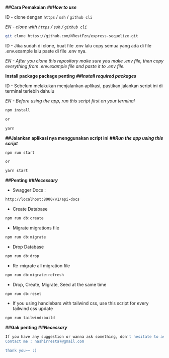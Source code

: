 **##Cara Pemakaian**
**_##How to use_**

ID - clone dengan `https` / `ssh` / `github cli`

_EN - clone with `https` / `ssh` / `github cli`_

```sh
git clone https://github.com/NRestFzn/express-sequelize.git
```

ID - Jika sudah di clone, buat file .env lalu copy semua yang ada di file .env.example lalu paste di file .env nya.

_EN - After you clone this repository make sure you make .env file, then copy everything from .env.example file and paste it to .env file._

**Install package package penting**
**_##Install required packages_**

ID - Sebelum melakukan menjalankan aplikasi, pastikan jalankan script ini
di terminal terlebih dahulu

_EN - Before using the app, run this script first on your terminal_

```sh
npm install

or

yarn
```

**##Jalankan aplikasi nya menggunakan script ini**
**_##Run the app using this script_**

```sh
npm run start

or

yarn start
```

**##Penting**
**_##Necessary_**

- Swagger Docs :

```sh
http://localhost:8000/v1/api-docs
```

- Create Database

```sh
npm run db:create
```

- Migrate migrations file

```sh
npm run db:migrate
```

- Drop Database

```sh
npm run db:drop
```

- Re-migrate all migration file

```sh
npm run db:migrate:refresh
```

- Drop, Create, Migrate, Seed at the same time

```sh
npm run db:reset
```

- If you using handlebars with tailwind css, use this script for every tailwind css update

```sh
npm run tailwind:build
```

**##Gak penting**
**_##Necessary_**

```sh
If you have any suggestion or wanna ask something, don't hesitate to ask.
Contact me : nashirresta7@gmail.com

thank you~~ :)
```
